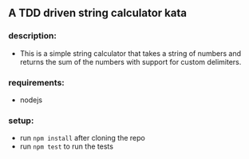 ## A TDD driven string calculator kata

### description:
- This is a simple string calculator that takes a string of numbers and returns the sum of the numbers with support for custom delimiters.

### requirements:
- nodejs

### setup:
- run `npm install` after cloning the repo
- run `npm test` to run the tests